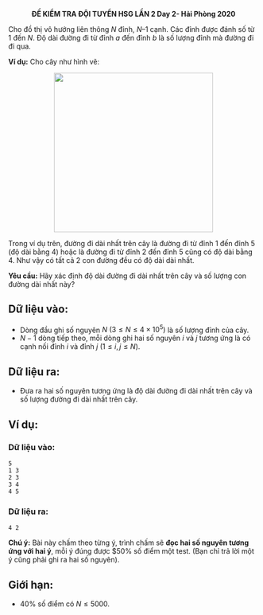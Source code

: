 **<center>ĐỀ KIỂM TRA ĐỘI TUYỂN HSG LẦN 2 Day 2- Hải Phòng 2020</center>**

Cho đồ thị vô hướng liên thông $N$ đỉnh, $N – 1$ cạnh. Các đỉnh được đánh số từ $1$ đến $N$. Độ dài đường đi từ đỉnh $a$ đến đỉnh $b$ là số lượng đỉnh mà đường đi đi qua.

**Ví dụ:** Cho cây như hình vẽ:
<center><img src="/images/problems/1360/TREE.svg" width="320px" /></center>

Trong ví dụ trên, đường đi dài nhất trên cây là đường đi từ đỉnh $1$ đến đỉnh $5$ (độ dài bằng $4$) hoặc là đường đi từ đỉnh $2$ đến đỉnh $5$ cũng có độ dài bằng $4$. Như vậy có tất cả $2$ con đường đều có độ dài dài nhất.

**Yêu cầu:** Hãy xác định độ dài đường đi dài nhất trên cây và số lượng con đường dài nhất này?

## Dữ liệu vào:
- Dòng đầu ghi số nguyên $N\ (3≤N≤4×10^5)$ là số lượng đỉnh của cây.
- $N-1$ dòng tiếp theo, mỗi dòng ghi hai số nguyên $i$ và $j$ tương ứng là có cạnh nối đỉnh $i$ và đỉnh $j\ (1≤i,j≤N)$.

## Dữ liệu ra:
- Đưa ra hai số nguyên tương ứng là độ dài đường đi dài nhất trên cây và số lượng đường đi dài nhất trên cây.

## Ví dụ:
### Dữ liệu vào:
```
5
1 3
2 3
3 4
4 5
```

### Dữ liệu ra:
```
4 2
```

**Chú ý:** Bài này chấm theo từng ý, trình chấm sẽ **đọc hai số nguyên tương ứng với hai ý**, mỗi ý đúng được $50\% số điểm một test. (Bạn chỉ trả lời một ý cũng phải ghi ra hai số nguyên).

## Giới hạn:
- $40\%$ số điểm có $N≤5000$.